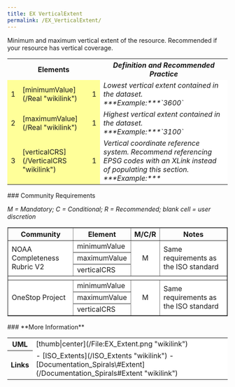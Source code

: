 ```yaml
---
title: EX VerticalExtent
permalink: /EX_VerticalExtent/
---
```


Minimum and maximum vertical extent of the resource. Recommended if your resource has vertical coverage.

<table class="wikitable">
<tr>
<th colspan="3">
Elements

</th>
<th>
<i>Definition and Recommended Practice</i>

</th>
</tr>
<tr>
<td bgcolor="FFFF99">
1

</td>
<td bgcolor="FFFF99">
[minimumValue](/Real "wikilink")

</td>
<td bgcolor="FFFF99">
1

</td>
<td  bgcolor="FFFFFF">
<i>Lowest vertical extent contained in the dataset. ***Example:***`3600`</i>

</td>
</tr>
<tr>
<td bgcolor="FFFF99">
2

</td>
<td bgcolor="FFFF99">
[maximumValue](/Real "wikilink")

</td>
<td bgcolor="FFFF99">
1

</td>
<td bgcolor="FFFFFF">
<i>Highest vertical extent contained in the dataset. ***Example:***`3100`</i>

</td>
</tr>
<tr>
<td bgcolor="FFFF99">
3

</td>
<td bgcolor="FFFF99">
[verticalCRS](/VerticalCRS "wikilink")

</td>
<td bgcolor="FFFF99">
1

</td>
<td bgcolor="FFFFFF">
<i>Vertical coordinate reference system. Recommend referencing EPSG codes with an XLink instead of populating this section. ***Example:*** <gmd:verticalCRS
xlink:href="http://www.epsg-registry.org/export.htm?gml=urn:ogc:def:crs:EPSG::5715"
xlink:title="msl depth in meters" xlink:actuate="onRequest"/></i>

</td>
</tr>
</table>
### Community Requirements

*M = Mandatory; C = Conditional; R = Recommended; blank cell = user discretion*

<table class="wikitable" border="1">
<tr>
<th>
Community

</th>
<th>
Element

</th>
<th>
M/C/R

</th>
<th>
Notes

</th>
</tr>
<tr bgcolor="FFFFFF" border="2">
<td rowspan="3">
NOAA Completeness Rubric V2

</td>
<td>
minimumValue

</td>
<td rowspan="3" align="center">
M

</td>
<td rowspan="3">
Same requirements as the ISO standard

</td>
</tr>
<tr bgcolor="FFFFFF">
<td>
maximumValue

</td>
</tr>
<tr bgcolor="FFFFFF">
<td>
verticalCRS

</td>
</tr>
<th colspan="6">
</th>
<tr bgcolor="FFFFFF" border="2">
<td rowspan="3">
OneStop Project

</td>
<td>
minimumValue

</td>
<td rowspan="3" align="center">
M

</td>
<td rowspan="3">
Same requirements as the ISO standard

</td>
</tr>
<tr bgcolor="FFFFFF">
<td>
maximumValue

</td>
</tr>
<tr bgcolor="FFFFFF">
<td>
verticalCRS

</td>
</tr>
</table>
### **More Information**

<table class="wikitable">
<tr>
<th>
UML

</th>
<td bgcolor="FFFFFF">
[thumb|center](/File:EX_Extent.png "wikilink")

</td>
</tr>
<tr>
<th>
Links

</th>
<td bgcolor="FFFFFF">
-   [ISO_Extents](/ISO_Extents "wikilink")
-   [Documentation_Spirals\#Extent](/Documentation_Spirals#Extent "wikilink")
    </td>
    </tr>

</table>
